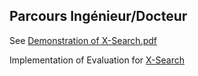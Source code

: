 

## Parcours Ingénieur/Docteur

See [Demonstration of X-Search.pdf](https://github.com/Sand-jrd/SGX-Search/blob/main/doc/Demonstration_of_XSearch.pdf)

Implementation of Evaluation for [X-Search](https://dl.acm.org/doi/abs/10.1145/3135974.3135987)
